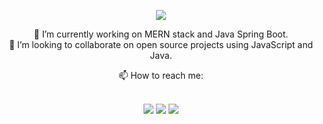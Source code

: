 

<!--

### Hi there 👋
**aditya-uniyal/aditya-uniyal** is a ✨ _special_ ✨ repository because its `README.md` (this file) appears on your GitHub profile.

Here are some ideas to get you started:

- 🔭 I’m currently working on ...
- 🌱 I’m currently learning ...
- 👯 I’m looking to collaborate on ...
- 🤔 I’m looking for help with ...
- 💬 Ask me about ...
- 📫 How to reach me: ...
- 😄 Pronouns: ...
- ⚡ Fun fact: ...
-->




<p align="center">
  <img src="https://media.tenor.com/kxZgL7zPf0EAAAAC/hello-world-seytonic.gif"/>
</p>

<p align="center">
  <div align="center">
    🔭 I’m currently working on MERN stack and Java Spring Boot.
  </div>
  <div align="center">
    👯 I’m looking to collaborate on open source projects using JavaScript and Java.
  </div>
</p>


<div align="center">
  📫 How to reach me:
</div>

<br/>

<p align="center">
  <i>
    <a href="https://www.adityauniyal.dev" target="_blank"><img src="https://img.shields.io/website?style=for-the-badge&up_message=Portfolio&url=https%3A%2F%2Fadityauniyal.me" /></a>
    <a href="https://www.linkedin.com/in/aditya-uniyal-bbb85015a/" target="_blank"><img src="https://img.shields.io/badge/LinkedIn-%40AdityaUniyal-blue?style=for-the-badge" /></a>
    <a href="mailto:uniyal.aditya61@gmail.com"><img src="https://img.shields.io/badge/-GMAIL-D14836?style=for-the-badge&logo=gmail&logoColor=white"></a> 
  </i>
</p>

